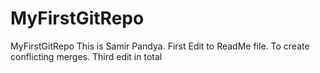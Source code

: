 # MyFirstGitRepo
MyFirstGitRepo
This is Samir Pandya. First Edit to ReadMe file. To create conflicting merges.
Third edit in total 
